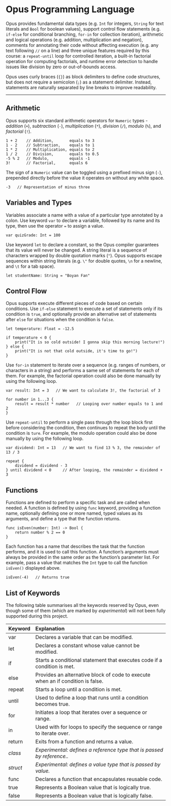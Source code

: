 # Opus Programming Language

Opus provides fundamental data types (e.g. `Int` for integers, `String` for text literals 
and `Bool` for boolean values), support control flow statements (e.g. `if-else` for 
conditional branching, `for-in` for collection iteration), arithmetic and logical 
operations (e.g. addition, multiplication and negation), comments for annotating their 
code without affecting execution (e.g. any text following `//` on a line) and three 
unique features required by this course: a `repeat-until` loop for controlled iteration, 
a built-in factorial operation for computing factorials, and runtime error detection to 
handle issues like division by zero or out-of-bounds access.

Opus uses curly braces (`{}`) as block delimiters to define code structures, but does 
not require a semicolon (`;`) as a statement delimiter. Instead, statements are naturally
separated by line breaks to improve readability.

---

## Arithmetic

Opus supports six standard arithmetic operators for `Numeric` types - *addition* (`+`),
*subtraction* (`-`), *multiplication* (`*`), *division* (`/`), *modulo* (`%`), and 
*factorial* (`!`).

```opus
1 + 2    // Addition,       equals to 3
1 - 2    // Subtraction,    equals to 1
1 * 2    // Multiplication, equals to 2
1 / 2    // Division,       equals to 0.5
-5 % 2   // Modulo,         equals -1
3!       // Factorial,      equals 6
```

The sign of a `Numeric` value can be toggled using a prefixed minus sign (`-`), 
prepended directly before the value it operates on without any white space.

```opus
-3   // Representation of minus three
```

## Variables and Types

Variables associate a name with a value of a particular type annotated by a colon. 
Use keyword `var` to declare a variable, followed by its name and its type, then 
use the operator `=` to assign a value.

`````opus
var quizGrade: Int = 100
`````

Use keyword `let` to declare a constant, so the Opus compiler guarantees that its value 
will never be changed. A string literal is a sequence of characters wrapped by double 
quotation marks (`"`). Opus supports escape sequences within string literals 
(e.g. `\"` for double quotes, `\n` for a newline, and `\t` for a tab space).

`````opus
let studentName: String = "Boyan Fan"
`````

## Control Flow

Opus supports execute different pieces of code based on certain conditions. Use `if-else` 
statement to execute a set of statements only if its condition is `true`, and optionally 
provide an alternative set of statements after `else` for situations when the condition 
is `false`.

`````opus
let temperature: Float = -12.5

if temperature < 0 { 
	print("It is so cold outside! I gonna skip this morning lecture!") 
} else { 
	print("It is not that cold outside, it's time to go!") 
}
`````

Use `for-in` statement to iterate over a sequence (e.g. ranges of numbers, or 
characters in a string) and performs a same set of statements for each of them. 
For example, the factorial operation could also be done manually by using the following 
loop.

`````opus
var result: Int = 3   // We want to calculate 3!, the factorial of 3

for number in 1...3 {
	result = result * number   // Looping over number equals to 1 and 2
}
`````

Use `repeat-until` to perform a single pass through the loop block first before 
considering the condition, then continues to repeat the body until the condition is `ture`.
For example, the modulo operation could also be done manually by using the following loop.

`````opus
var dividend: Int = 13   // We want to find 13 % 3, the remainder of 13 / 3

repeat {
	dividend = dividend - 3
} until dividend < 0     // After looping, the remainder = dividend + 3
`````

## Functions

Functions are defined to perform a specific task and are called when needed. 
A function is defined by using `func` keyword, providing a function name, optionally 
defining one or more named, typed values as its arguments, and define a type that the 
function returns.

`````opus
func isEven(number: Int) -> Bool {
	return number % 2 == 0
}
`````

Each function has a name that describes the task that the function performs, and it is 
used to call this function. A function’s arguments must always be provided in the same 
order as the function’s parameter list. For example, pass a value that matches the `Int` 
type to call the function `isEven()` displayed above.

`````opus
isEven(-4)   // Returns true
`````

## List of Keywords

The following table summarises all the keywords reserved by Opus, even though some of them (which are marked by *experimental*) will not been fully supported during this project.

| Keyword  | Explanation                                                                     |
|:---------|:--------------------------------------------------------------------------------|
| var      | Declares a variable that can be modified.                                       |
| let      | Declares a constant whose value cannot be modified.                             |
| if       | Starts a conditional statement that executes code if a condition is met.        |
| else     | Provides an alternative block of code to execute when an if condition is false. |
| repeat   | Starts a loop until a condition is met.                                         |
| until    | Used to define a loop that runs until a condition becomes true.                 |
| for      | Initiates a loop that iterates over a sequence or range.                        |
| in       | Used with for loops to specify the sequence or range to iterate over.           |
| return   | Exits from a function and returns a value.                                      |
| *class*  | *Experimental: defines a reference type that is passed by reference..*          |
| *struct* | *Experimental: defines a value type that is passed by value.*                   |
| func     | Declares a function that encapsulates reusable code.                            |
| true     | Represents a Boolean value that is logically true.                              |
| false    | Represents a Boolean value that is logically false.                             |
